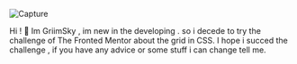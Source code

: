 ![Capture](https://github.com/user-attachments/assets/639516f0-b00e-4ecf-96b1-98e3069d58d4)

Hi ! 👋 
Im GriimSky , im new in the developing .
so i decede to try the challenge of The Fronted Mentor about the grid in CSS.
I hope i succed the challenge , if you have any advice or some stuff i can change tell me.
